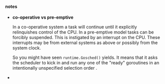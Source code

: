 #### notes

- **co-operative vs pre-emptive**

  In a co-operative system a task will continue until it explicitly relinquishes control of the CPU. In a pre-emptive model tasks can be forcibly suspended. This is instigated by an interrupt on the CPU. These interrupts may be from external systems as above or possibly from the system clock.

  So you might have seen `runtime.Gosched()` yields. It means  that it asks the scheduler to kick in and run any one of the "ready" goroutines in an intentionally unspecified selection order .

- ​

